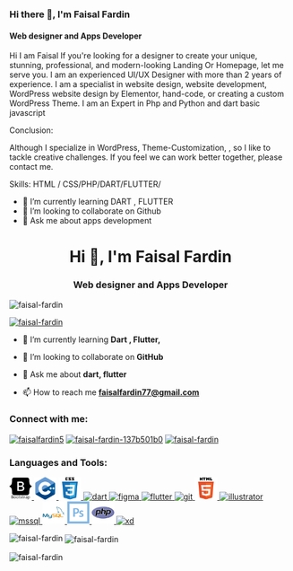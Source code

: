 ### Hi there 👋, I'm Faisal Fardin
#### Web designer and Apps Developer
Hi 
I am Faisal If you're looking for a designer to create your unique, stunning, professional, and modern-looking Landing Or Homepage, let me serve you. I am an experienced UI/UX Designer with more than 2 years of experience. I am a specialist in website design, website development, WordPress website design by Elementor, hand-code, or creating a custom WordPress Theme. I am an Expert in Php and Python and dart basic javascript

Conclusion:

Although I specialize in WordPress, Theme-Customization, , so I like to tackle creative challenges.
If you feel we can work better together, please contact me.


Skills:  HTML / CSS/PHP/DART/FLUTTER/

- 🌱 I’m currently learning DART , FLUTTER 
- 👯 I’m looking to collaborate on Github 
- 💬 Ask me about apps development 
<h1 align="center">Hi 👋, I'm Faisal Fardin</h1>
<h3 align="center">Web designer and Apps Developer</h3>

<p align="left"> <img src="https://komarev.com/ghpvc/?username=faisal-fardin&label=Profile%20views&color=0e75b6&style=flat" alt="faisal-fardin" /> </p>

<p align="left"> <a href="https://github.com/ryo-ma/github-profile-trophy"><img src="https://github-profile-trophy.vercel.app/?username=faisal-fardin" alt="faisal-fardin" /></a> </p>

- 🌱 I’m currently learning **Dart , Flutter,**

- 👯 I’m looking to collaborate on **GitHub**

- 💬 Ask me about **dart, flutter**

- 📫 How to reach me **faisalfardin77@gmail.com**

<h3 align="left">Connect with me:</h3>
<p align="left">
<a href="https://twitter.com/faisalfardin5" target="blank"><img align="center" src="https://raw.githubusercontent.com/rahuldkjain/github-profile-readme-generator/master/src/images/icons/Social/twitter.svg" alt="faisalfardin5" height="30" width="40" /></a>
<a href="https://linkedin.com/in/faisal-fardin-137b501b0" target="blank"><img align="center" src="https://raw.githubusercontent.com/rahuldkjain/github-profile-readme-generator/master/src/images/icons/Social/linked-in-alt.svg" alt="faisal-fardin-137b501b0" height="30" width="40" /></a>
<a href="https://stackoverflow.com/users/faisal-fardin" target="blank"><img align="center" src="https://raw.githubusercontent.com/rahuldkjain/github-profile-readme-generator/master/src/images/icons/Social/stack-overflow.svg" alt="faisal-fardin" height="30" width="40" /></a>
</p>

<h3 align="left">Languages and Tools:</h3>
<p align="left"> <a href="https://getbootstrap.com" target="_blank" rel="noreferrer"> <img src="https://raw.githubusercontent.com/devicons/devicon/master/icons/bootstrap/bootstrap-plain-wordmark.svg" alt="bootstrap" width="40" height="40"/> </a> <a href="https://www.w3schools.com/cpp/" target="_blank" rel="noreferrer"> <img src="https://raw.githubusercontent.com/devicons/devicon/master/icons/cplusplus/cplusplus-original.svg" alt="cplusplus" width="40" height="40"/> </a> <a href="https://www.w3schools.com/css/" target="_blank" rel="noreferrer"> <img src="https://raw.githubusercontent.com/devicons/devicon/master/icons/css3/css3-original-wordmark.svg" alt="css3" width="40" height="40"/> </a> <a href="https://dart.dev" target="_blank" rel="noreferrer"> <img src="https://www.vectorlogo.zone/logos/dartlang/dartlang-icon.svg" alt="dart" width="40" height="40"/> </a> <a href="https://www.figma.com/" target="_blank" rel="noreferrer"> <img src="https://www.vectorlogo.zone/logos/figma/figma-icon.svg" alt="figma" width="40" height="40"/> </a> <a href="https://flutter.dev" target="_blank" rel="noreferrer"> <img src="https://www.vectorlogo.zone/logos/flutterio/flutterio-icon.svg" alt="flutter" width="40" height="40"/> </a> <a href="https://git-scm.com/" target="_blank" rel="noreferrer"> <img src="https://www.vectorlogo.zone/logos/git-scm/git-scm-icon.svg" alt="git" width="40" height="40"/> </a> <a href="https://www.w3.org/html/" target="_blank" rel="noreferrer"> <img src="https://raw.githubusercontent.com/devicons/devicon/master/icons/html5/html5-original-wordmark.svg" alt="html5" width="40" height="40"/> </a> <a href="https://www.adobe.com/in/products/illustrator.html" target="_blank" rel="noreferrer"> <img src="https://www.vectorlogo.zone/logos/adobe_illustrator/adobe_illustrator-icon.svg" alt="illustrator" width="40" height="40"/> </a> <a href="https://www.microsoft.com/en-us/sql-server" target="_blank" rel="noreferrer"> <img src="https://www.svgrepo.com/show/303229/microsoft-sql-server-logo.svg" alt="mssql" width="40" height="40"/> </a> <a href="https://www.mysql.com/" target="_blank" rel="noreferrer"> <img src="https://raw.githubusercontent.com/devicons/devicon/master/icons/mysql/mysql-original-wordmark.svg" alt="mysql" width="40" height="40"/> </a> <a href="https://www.photoshop.com/en" target="_blank" rel="noreferrer"> <img src="https://raw.githubusercontent.com/devicons/devicon/master/icons/photoshop/photoshop-line.svg" alt="photoshop" width="40" height="40"/> </a> <a href="https://www.php.net" target="_blank" rel="noreferrer"> <img src="https://raw.githubusercontent.com/devicons/devicon/master/icons/php/php-original.svg" alt="php" width="40" height="40"/> </a> <a href="https://www.adobe.com/products/xd.html" target="_blank" rel="noreferrer"> <img src="https://cdn.worldvectorlogo.com/logos/adobe-xd.svg" alt="xd" width="40" height="40"/> </a> </p>

<p><img align="left" src="https://github-readme-stats.vercel.app/api/top-langs?username=faisal-fardin&show_icons=true&locale=en&layout=compact" alt="faisal-fardin" /></p>

<p>&nbsp;<img align="center" src="https://github-readme-stats.vercel.app/api?username=faisal-fardin&show_icons=true&locale=en" alt="faisal-fardin" /></p>

<p><img align="center" src="https://github-readme-streak-stats.herokuapp.com/?user=faisal-fardin&" alt="faisal-fardin" /></p>
